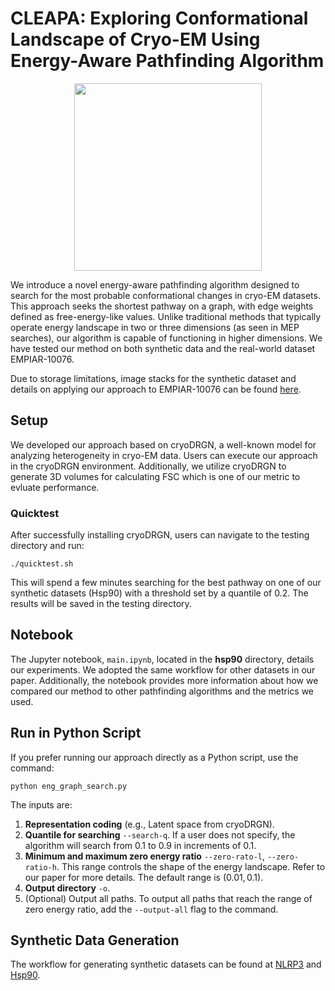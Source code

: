 # CLEAPA: Exploring Conformational Landscape of Cryo-EM Using Energy-Aware Pathfinding Algorithm

<div align="center">
    <img src="https://github.com/tengyulin/energy_aware_pathfinding/assets/11373055/106abb19-b598-4564-95be-38d34e81eec9" width="300">
</div>

We introduce a novel energy-aware pathfinding algorithm designed to search for the most probable conformational changes in cryo-EM datasets. This approach seeks the shortest pathway on a graph, with edge weights defined as free-energy-like values. Unlike traditional methods that typically operate energy landscape in two or three dimensions (as seen in MEP searches), our algorithm is capable of functioning in higher dimensions. We have tested our method on both synthetic data and the real-world dataset EMPIAR-10076. 

Due to storage limitations, image stacks for the synthetic dataset and details on applying our approach to EMPIAR-10076 can be found [here](https://doi.org/10.5281/zenodo.8229902).

## Setup
We developed our approach based on cryoDRGN, a well-known model for analyzing heterogeneity in cryo-EM data. Users can execute our approach in the cryoDRGN environment. Additionally, we utilize cryoDRGN to generate 3D volumes for calculating FSC which is one of our metric to evluate performance.

### Quicktest
After successfully installing cryoDRGN, users can navigate to the testing directory and run:
```{bash}
./quicktest.sh
```
This will spend a few minutes searching for the best pathway on one of our synthetic datasets (Hsp90) with a threshold set by a quantile of 0.2. The results will be saved in the testing directory.

## Notebook
The Jupyter notebook, `main.ipynb`, located in the **hsp90** directory, details our experiments. We adopted the same workflow for other datasets in our paper. Additionally, the notebook provides more information about how we compared our method to other pathfinding algorithms and the metrics we used.

## Run in Python Script
If you prefer running our approach directly as a Python script, use the command:
```{sh}
python eng_graph_search.py 
```
The inputs are:
1. **Representation coding** (e.g., Latent space from cryoDRGN).
2. **Quantile for searching** `--search-q`. If a user does not specify, the algorithm will search from 0.1 to 0.9 in increments of 0.1.
3. **Minimum and maximum zero energy ratio** `--zero-rato-l`, `--zero-ratio-h`. This range controls the shape of the energy landscape. Refer to our paper for more details. The default range is $(0.01, 0.1)$.
4. **Output directory** `-o`.
5. (Optional) Output all paths. To output all paths that reach the range of zero energy ratio, add the `--output-all` flag to the command.

 ## Synthetic Data Generation
 The workflow for generating synthetic datasets can be found at [NLRP3](https://github.com/tengyulin/synth_nlrp3.git) and [Hsp90](https://github.com/tengyulin/synth_hsp90.git).

